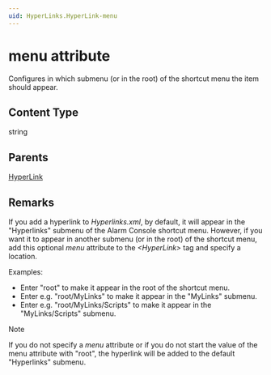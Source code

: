 ```yaml
---
uid: HyperLinks.HyperLink-menu
---
```


# menu attribute

Configures in which submenu (or in the root) of the shortcut menu the item should appear.

## Content Type

string

## Parents

[HyperLink](xref:HyperLinks.HyperLink)

## Remarks

If you add a hyperlink to *Hyperlinks.xml*, by default, it will appear in the "Hyperlinks" submenu of the Alarm Console shortcut menu. However, if you want it to appear in another submenu (or in the root) of the shortcut menu, add this optional *menu* attribute to the *\<HyperLink>* tag and specify a location.

Examples:

- Enter "root" to make it appear in the root of the shortcut menu.
- Enter e.g. "root/MyLinks" to make it appear in the "MyLinks" submenu.
- Enter e.g. "root/MyLinks/Scripts" to make it appear in the "MyLinks/Scripts" submenu.

> [!NOTE]
> If you do not specify a *menu* attribute or if you do not start the value of the menu attribute with "root", the hyperlink will be added to the default "Hyperlinks" submenu.
